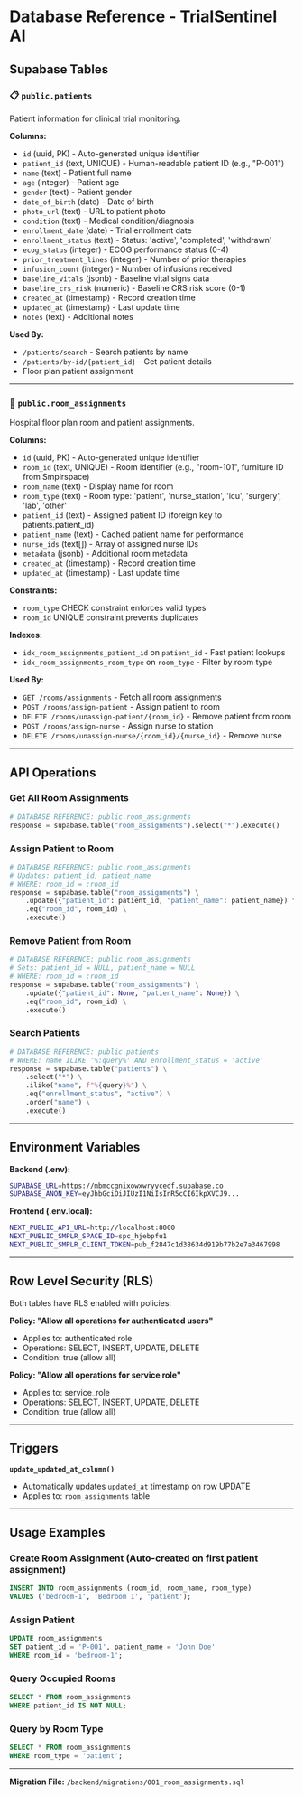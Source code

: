 # Database Reference - TrialSentinel AI

## Supabase Tables

### 📋 `public.patients`

Patient information for clinical trial monitoring.

**Columns:**
- `id` (uuid, PK) - Auto-generated unique identifier
- `patient_id` (text, UNIQUE) - Human-readable patient ID (e.g., "P-001")
- `name` (text) - Patient full name
- `age` (integer) - Patient age
- `gender` (text) - Patient gender
- `date_of_birth` (date) - Date of birth
- `photo_url` (text) - URL to patient photo
- `condition` (text) - Medical condition/diagnosis
- `enrollment_date` (date) - Trial enrollment date
- `enrollment_status` (text) - Status: 'active', 'completed', 'withdrawn'
- `ecog_status` (integer) - ECOG performance status (0-4)
- `prior_treatment_lines` (integer) - Number of prior therapies
- `infusion_count` (integer) - Number of infusions received
- `baseline_vitals` (jsonb) - Baseline vital signs data
- `baseline_crs_risk` (numeric) - Baseline CRS risk score (0-1)
- `created_at` (timestamp) - Record creation time
- `updated_at` (timestamp) - Last update time
- `notes` (text) - Additional notes

**Used By:**
- `/patients/search` - Search patients by name
- `/patients/by-id/{patient_id}` - Get patient details
- Floor plan patient assignment

---

### 🏥 `public.room_assignments`

Hospital floor plan room and patient assignments.

**Columns:**
- `id` (uuid, PK) - Auto-generated unique identifier
- `room_id` (text, UNIQUE) - Room identifier (e.g., "room-101", furniture ID from Smplrspace)
- `room_name` (text) - Display name for room
- `room_type` (text) - Room type: 'patient', 'nurse_station', 'icu', 'surgery', 'lab', 'other'
- `patient_id` (text) - Assigned patient ID (foreign key to patients.patient_id)
- `patient_name` (text) - Cached patient name for performance
- `nurse_ids` (text[]) - Array of assigned nurse IDs
- `metadata` (jsonb) - Additional room metadata
- `created_at` (timestamp) - Record creation time
- `updated_at` (timestamp) - Last update time

**Constraints:**
- `room_type` CHECK constraint enforces valid types
- `room_id` UNIQUE constraint prevents duplicates

**Indexes:**
- `idx_room_assignments_patient_id` on `patient_id` - Fast patient lookups
- `idx_room_assignments_room_type` on `room_type` - Filter by room type

**Used By:**
- `GET /rooms/assignments` - Fetch all room assignments
- `POST /rooms/assign-patient` - Assign patient to room
- `DELETE /rooms/unassign-patient/{room_id}` - Remove patient from room
- `POST /rooms/assign-nurse` - Assign nurse to station
- `DELETE /rooms/unassign-nurse/{room_id}/{nurse_id}` - Remove nurse

---

## API Operations

### Get All Room Assignments
```python
# DATABASE REFERENCE: public.room_assignments
response = supabase.table("room_assignments").select("*").execute()
```

### Assign Patient to Room
```python
# DATABASE REFERENCE: public.room_assignments
# Updates: patient_id, patient_name
# WHERE: room_id = :room_id
response = supabase.table("room_assignments") \
    .update({"patient_id": patient_id, "patient_name": patient_name}) \
    .eq("room_id", room_id) \
    .execute()
```

### Remove Patient from Room
```python
# DATABASE REFERENCE: public.room_assignments
# Sets: patient_id = NULL, patient_name = NULL
# WHERE: room_id = :room_id
response = supabase.table("room_assignments") \
    .update({"patient_id": None, "patient_name": None}) \
    .eq("room_id", room_id) \
    .execute()
```

### Search Patients
```python
# DATABASE REFERENCE: public.patients
# WHERE: name ILIKE '%:query%' AND enrollment_status = 'active'
response = supabase.table("patients") \
    .select("*") \
    .ilike("name", f"%{query}%") \
    .eq("enrollment_status", "active") \
    .order("name") \
    .execute()
```

---

## Environment Variables

**Backend (.env):**
```bash
SUPABASE_URL=https://mbmccgnixowxwryycedf.supabase.co
SUPABASE_ANON_KEY=eyJhbGciOiJIUzI1NiIsInR5cCI6IkpXVCJ9...
```

**Frontend (.env.local):**
```bash
NEXT_PUBLIC_API_URL=http://localhost:8000
NEXT_PUBLIC_SMPLR_SPACE_ID=spc_hjebpfu1
NEXT_PUBLIC_SMPLR_CLIENT_TOKEN=pub_f2847c1d38634d919b77b2e7a3467998
```

---

## Row Level Security (RLS)

Both tables have RLS enabled with policies:

**Policy: "Allow all operations for authenticated users"**
- Applies to: authenticated role
- Operations: SELECT, INSERT, UPDATE, DELETE
- Condition: true (allow all)

**Policy: "Allow all operations for service role"**
- Applies to: service_role
- Operations: SELECT, INSERT, UPDATE, DELETE
- Condition: true (allow all)

---

## Triggers

**`update_updated_at_column()`**
- Automatically updates `updated_at` timestamp on row UPDATE
- Applies to: `room_assignments` table

---

## Usage Examples

### Create Room Assignment (Auto-created on first patient assignment)
```sql
INSERT INTO room_assignments (room_id, room_name, room_type)
VALUES ('bedroom-1', 'Bedroom 1', 'patient');
```

### Assign Patient
```sql
UPDATE room_assignments
SET patient_id = 'P-001', patient_name = 'John Doe'
WHERE room_id = 'bedroom-1';
```

### Query Occupied Rooms
```sql
SELECT * FROM room_assignments
WHERE patient_id IS NOT NULL;
```

### Query by Room Type
```sql
SELECT * FROM room_assignments
WHERE room_type = 'patient';
```

---

**Migration File:** `/backend/migrations/001_room_assignments.sql`

